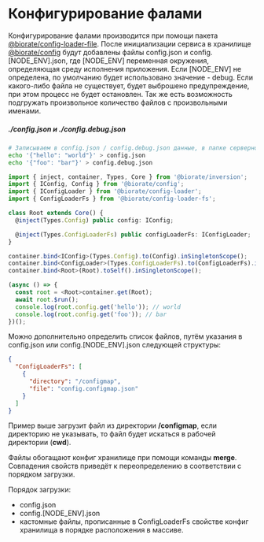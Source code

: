 # Конфигурирование фалами

Конфигурирование фалами производится при помощи пакета
[@biorate/config-loader-file](https://www.npmjs.com/package/@biorate/config-loader-file).
После инициализации сервиса в хранилище [@biorate/config](https://www.npmjs.com/package/@biorate/config)
будут добавлены файлы config.json и config.[NODE_ENV].json, где [NODE_ENV]
переменная окружения, определяющая среду исполнения приложения.
Если [NODE_ENV] не определена, по умолчанию будет использовано значение - debug.
Если какого-либо файла не существует, будет выброшено
предупреждение, при этом процесс не будет остановлен. Так же есть возможность подгружать
произвольное количество файлов с произвольными именами.

##### ./config.json и ./config.debug.json

```sh
# Записываем в config.json / config.debug.json данные, в папке серверного приложения (пример для unix систем)
echo '{"hello": "world"}' > config.json
echo '{"foo": "bar"}' > config.debug.json
```

```ts
import { inject, container, Types, Core } from '@biorate/inversion';
import { IConfig, Config } from '@biorate/config';
import { IConfigLoader } from '@biorate/config-loader';
import { ConfigLoaderFs } from '@biorate/config-loader-fs';

class Root extends Core() {
  @inject(Types.Config) public config: IConfig;

  @inject(Types.ConfigLoaderFs) public configLoaderFs: IConfigLoader;
}

container.bind<IConfig>(Types.Config).to(Config).inSingletonScope();
container.bind<ConfigLoader>(Types.ConfigLoaderFs).to(ConfigLoaderFs).inSingletonScope();
container.bind<Root>(Root).toSelf().inSingletonScope();

(async () => {
  const root = <Root>container.get(Root);
  await root.$run();
  console.log(root.config.get('hello')); // world
  console.log(root.config.get('foo')); // bar
})();
```

Можно дополнительно определить список файлов, путём указания в
config.json или config.[NODE_ENV].json следующей структуры:

```json
{
  "ConfigLoaderFs": [
    {
      "directory": "/configmap",
      "file": "config.configmap.json"
    }
  ]
}
```

Пример выше загрузит файл из директории **/configmap**, если 
директорию не указывать, то файл будет искаться в рабочей директории (**cwd**).

Файлы обогащают конфиг хранилище при помощи команды **merge**. 
Совпадения свойств приведёт к переопределению в соответствии
с порядком загрузки.

Порядок загрузки:

- config.json
- config.[NODE_ENV].json
- кастомные файлы, прописанные в ConfigLoaderFs свойстве 
конфиг хранилища в порядке расположения в массиве.
